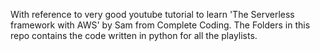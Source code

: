 With reference to very good youtube tutorial to learn 'The Serverless framework with AWS' by Sam from Complete Coding. The Folders in this repo contains the code written in python for all the playlists.
